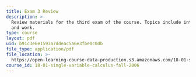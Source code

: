 ```yaml
---
title: Exam 3 Review
description: >-
  Review materials for the third exam of the course. Topics include integration
  and work.
type: course
layout: pdf
uid: b91c3e6e1593a7ddeac5a6e3fbe0c0db
file_type: application/pdf
file_location: >-
  https://open-learning-course-data-production.s3.amazonaws.com/18-01-single-variable-calculus-fall-2006/b91c3e6e1593a7ddeac5a6e3fbe0c0db_exam3review.pdf
course_id: 18-01-single-variable-calculus-fall-2006
---
```

